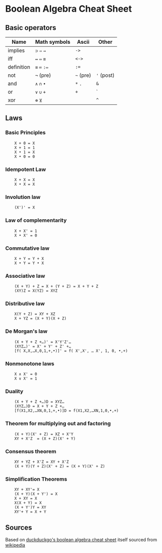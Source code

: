 Boolean Algebra Cheat Sheet
===========================

Basic operators
---------------

| Name       | Math symbols | Ascii     | Other      |
|------------|--------------|-----------|------------|
| implies    | `⊃` `⇒` `→`  | `->`      |            |
| iff        | `↔` `⇔` `≡`  | `<->`     |            |
| definition | `≡` `≔` `:⇔` | `:=`      |            |
| not        | `¬` (pre)    | `~` (pre) | `'` (post) |
| and        | `∧` `∩` `•`  | `*` `.`   | `&`        |
| or         | `∨` `∪` `+`  | `+`       | `|`        |
| xor        | `⊕` `⊻`      |           | `^`        |

Laws
----

### Basic Principles ###

```text
    X + 0 = X
    X + 1 = 1
    X • 1 = X
    X • 0 = 0
```

### Idempotent Law ###

```text
    X + X = X
    X • X = X
```

### Involution law ###

```text
    (X')' = X
```

### Law of complementarity ###

```text
    X + X' = 1
    X • X' = 0
```

### Commutative law ###

```text
    X + Y = Y + X
    X • Y = Y • X
```

### Associative law ###

```text
    (X + Y) + Z = X + (Y + Z) = X + Y + Z
    (XY)Z = X(YZ) = XYZ
```

### Distributive law ###

```text
    X(Y + Z) = XY + XZ
    X + YZ = (X + Y)(X + Z)
```

### De Morgan's law ###

```text
    (X + Y + Z +…)' = X'Y'Z'…
    (XYZ…)' = X' + Y' + Z' +…
    [f( X,X,…X,0,1,+,•)]' = f( X',X', … X', 1, 0, •,+)
```

### Nonmonotone laws ###

```text
    X ∧ X' = 0
    X ∨ X' = 1
```

### Duality ###

```text
    (X + Y + Z +…)D = XYZ…
    (XYZ…)D = X + Y + Z +…
    [f(X1,X2,…XN,0,1,+,•)]D = f(X1,X2,…XN,1,0,•,+)
```

### Theorem for multiplying out and factoring ###

```text
    (X + Y)(X' + Z) = XZ + X'Y
    XY + X'Z  = (X + Z)(X' + Y)
```

### Consensus theorem ###

```text
    XY + YZ + X'Z = XY + X'Z
    (X + Y)(Y + Z)(X' + Z) = (X + Y)(X' + Z)
```

### Simplification Theorems ###

```text
    XY + XY'= X
    (X + Y)(X + Y') = X
    X + XY = X
    X(X + Y) = X
    (X + Y')Y = XY
    XY'+ Y = X + Y
```

Sources
-------

Based on [duckduckgo's boolean algebra cheat sheet](github.com/duckduckgo/zeroclickinfo-goodies/share/goodie/cheat_sheets/json/boolean-algebra.json)
itself sourced from [wikipedia](https://en.wikipedia.org/wiki/Boolean_algebra)